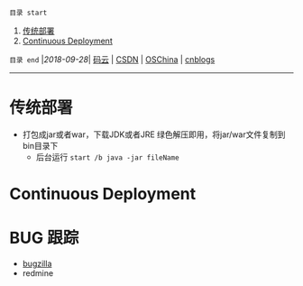 `目录 start`
 
1. [传统部署](#传统部署)
1. [Continuous Deployment](#continuous-deployment)

`目录 end` |_2018-09-28_| [码云](https://gitee.com/gin9) | [CSDN](http://blog.csdn.net/kcp606) | [OSChina](https://my.oschina.net/kcp1104) | [cnblogs](http://www.cnblogs.com/kuangcp)
****************************************
# 传统部署
- 打包成jar或者war，下载JDK或者JRE 绿色解压即用，将jar/war文件复制到bin目录下
    - 后台运行 `start /b java -jar fileName`

# Continuous Deployment


# BUG 跟踪
- [bugzilla](https://bugzilla.readthedocs.io/en/latest/installing/quick-start.html)
- redmine 
